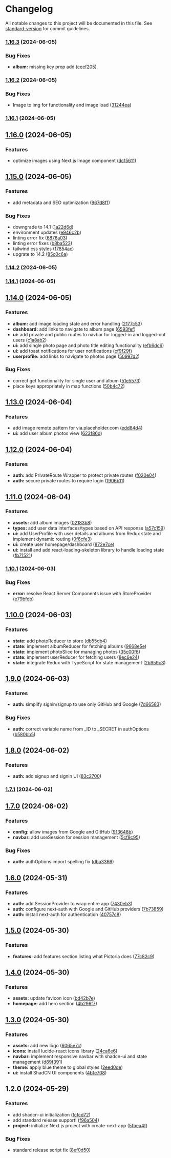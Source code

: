 # Changelog

All notable changes to this project will be documented in this file. See [standard-version](https://github.com/conventional-changelog/standard-version) for commit guidelines.

### [1.16.3](https://github.com/Laryd/pictor/compare/v1.16.2...v1.16.3) (2024-06-05)


### Bug Fixes

* **album:** missing key prop add ([ceef205](https://github.com/Laryd/pictor/commit/ceef2057f93dbf80d341ba35469fc2391eefdc6b))

### [1.16.2](https://github.com/Laryd/pictor/compare/v1.16.1...v1.16.2) (2024-06-05)


### Bug Fixes

* Image to img for functionality and image load ([31244ea](https://github.com/Laryd/pictor/commit/31244eae45cd19b9106e98c7db0bdcdadbcd22e1))

### [1.16.1](https://github.com/Laryd/pictor/compare/v1.16.0...v1.16.1) (2024-06-05)

## [1.16.0](https://github.com/Laryd/pictor/compare/v1.15.0...v1.16.0) (2024-06-05)


### Features

* optimize images using Next.js Image component ([dc15611](https://github.com/Laryd/pictor/commit/dc15611b4be1b7e022d198168785a465e3f84a3a))

## [1.15.0](https://github.com/Laryd/pictor/compare/v1.14.2...v1.15.0) (2024-06-05)


### Features

* add metadata and SEO optimization ([967d8f1](https://github.com/Laryd/pictor/commit/967d8f12114a10e7250c2bc7ac706827e9cde7be))


### Bug Fixes

* downgrade to 14.1 ([1a22d6d](https://github.com/Laryd/pictor/commit/1a22d6d305fb2e1b1de0e3bcb4f963a154b8b8b8))
* environment updates ([e946c2b](https://github.com/Laryd/pictor/commit/e946c2b3b4b53d218d7b38957d10468d20aebe35))
* linting error fix ([6876a03](https://github.com/Laryd/pictor/commit/6876a033739f3e6afe24f270d60271b4353446fc))
* linting error fixes ([b8ba523](https://github.com/Laryd/pictor/commit/b8ba52374a28ebe2a433e6878a2d698979258ab0))
* tailwind css styles ([17854ac](https://github.com/Laryd/pictor/commit/17854ac2f48b03e5a4bc95429685ee466b57dae2))
* upgrate to 14.2 ([85c0c6a](https://github.com/Laryd/pictor/commit/85c0c6aaf88deb9eeefa9d4a070eb458b20ca32f))

### [1.14.2](https://github.com/Laryd/pictor/compare/v1.14.1...v1.14.2) (2024-06-05)

### [1.14.1](https://github.com/Laryd/pictor/compare/v1.14.0...v1.14.1) (2024-06-05)

## [1.14.0](https://github.com/Laryd/pictor/compare/v1.13.0...v1.14.0) (2024-06-05)


### Features

* **album:** add image loading state and error handling ([2177c53](https://github.com/Laryd/pictor/commit/2177c538f7cfcccd220c025df0d77dd0e5a6a02e))
* **dashboard:** add links to navigate to album page ([6593fef](https://github.com/Laryd/pictor/commit/6593fef185519b298b38070932390a7f3dc8e9bc))
* **ui:** add private and public routes to navbar for logged-in and logged-out users ([c1a8ab2](https://github.com/Laryd/pictor/commit/c1a8ab2571a05c082734da76ac8eff184d27c58a))
* **ui:** add single photo page and photo title editing functionality ([efb6dc6](https://github.com/Laryd/pictor/commit/efb6dc687868e5ae2ad99f9ed50b42609e65b721))
* **ui:** add toast notifications for user notifications ([cf9f29f](https://github.com/Laryd/pictor/commit/cf9f29f5fa38f087ce912a559a203a125f94f01d))
* **userprofile:** add links to navigate to photos page ([50997d2](https://github.com/Laryd/pictor/commit/50997d2ccf4c9f41095dd4d5d441ec52c4f2aad4))


### Bug Fixes

* correct get functionality for single user and album ([51e5573](https://github.com/Laryd/pictor/commit/51e557353d0f3658aae7620dca5c7173586e4a78))
* place keys appropriately in map functions ([50b4c72](https://github.com/Laryd/pictor/commit/50b4c726f65d09b25235e4100ecfec4f63ff77ec))

## [1.13.0](https://github.com/Laryd/pictor/compare/v1.12.0...v1.13.0) (2024-06-04)


### Features

* add image remote pattern for via.placeholder.com ([edd84d4](https://github.com/Laryd/pictor/commit/edd84d4c3049cb0d3f13248fbf20c457f84f9fa0))
* **ui:** add user album photos view ([623f86d](https://github.com/Laryd/pictor/commit/623f86d70a56b1c04f20a6e21dc212587f295fe8))

## [1.12.0](https://github.com/Laryd/pictor/compare/v1.11.0...v1.12.0) (2024-06-04)


### Features

* **auth:** add PrivateRoute Wrapper to protect private routes ([f020e04](https://github.com/Laryd/pictor/commit/f020e04e5b5848994850249b4f3425c29c0318c8))
* **auth:** secure private routes to require login ([1906b11](https://github.com/Laryd/pictor/commit/1906b11abba7a446d3f5617b50abf2bbc0a79af8))

## [1.11.0](https://github.com/Laryd/pictor/compare/v1.10.1...v1.11.0) (2024-06-04)


### Features

* **assets:** add album images ([02183b8](https://github.com/Laryd/pictor/commit/02183b894b95c9b1ad084b17365bb8d321c5e58e))
* **types:** add user data interfaces/types based on API response ([a57c159](https://github.com/Laryd/pictor/commit/a57c15986ab223859f6c3fa57c0a81ed0a1a3849))
* **ui:** add UserProfile with user details and albums from Redux state and implement dynamic routing ([0f6cfe3](https://github.com/Laryd/pictor/commit/0f6cfe347bdc51379585df891d6d7281fdbbf97e))
* **ui:** create user homepage/dashboard ([872e7ce](https://github.com/Laryd/pictor/commit/872e7cefdb12e249445f488653a8ff6f3183eb12))
* **ui:** install and add react-loading-skeleton library to handle loading state ([fb71521](https://github.com/Laryd/pictor/commit/fb7152191404ee0e5e08bbbfc9c2e9f2045b1f72))

### [1.10.1](https://github.com/Laryd/pictor/compare/v1.10.0...v1.10.1) (2024-06-03)


### Bug Fixes

* **error:** resolve React Server Components issue with StoreProvider ([e79bfdb](https://github.com/Laryd/pictor/commit/e79bfdbba3ade8c2c4bd23eefbca0ccd696e7246))

## [1.10.0](https://github.com/Laryd/pictor/compare/v1.9.0...v1.10.0) (2024-06-03)


### Features

* **state:** add photoReducer to store ([db55db4](https://github.com/Laryd/pictor/commit/db55db4e036e9c58d8525fd436b3bda67dba1950))
* **state:** implement albumReducer for fetching albums ([9668e5e](https://github.com/Laryd/pictor/commit/9668e5e8bacbbcbfbe45fb8ac68d27b7441d1e44))
* **state:** implement photoSlice for managing photos ([35c00f6](https://github.com/Laryd/pictor/commit/35c00f60ae47557d48be83ab5f74485e0c6c0a19))
* **state:** implement userReducer for fetching users ([8ec6e24](https://github.com/Laryd/pictor/commit/8ec6e24dda3c4289ac7f6543d029a3e5cb480baf))
* **state:** integrate Redux with TypeScript for state management ([2b959c3](https://github.com/Laryd/pictor/commit/2b959c337ad903f65d3d0917344d463be920bfc5))

## [1.9.0](https://github.com/Laryd/pictor/compare/v1.8.0...v1.9.0) (2024-06-03)


### Features

* **auth:** simplify signin/signup to use only GitHub and Google ([7d66583](https://github.com/Laryd/pictor/commit/7d6658373f5a1c48db0410ee031409447ee876f5))


### Bug Fixes

* **auth:** correct variable name from _ID to _SECRET in authOptions ([b580bb5](https://github.com/Laryd/pictor/commit/b580bb505fec2209f58263de06b9c1d815dfe989))

## [1.8.0](https://github.com/Laryd/pictor/compare/v1.7.1...v1.8.0) (2024-06-02)


### Features

* **auth:** add signup and signin UI ([83c2700](https://github.com/Laryd/pictor/commit/83c2700a1951d26144509e92884019f81da13cac))

### [1.7.1](https://github.com/Laryd/pictor/compare/v1.7.0...v1.7.1) (2024-06-02)

## [1.7.0](https://github.com/Laryd/pictor/compare/v1.6.0...v1.7.0) (2024-06-02)


### Features

* **config:** allow images from Google and GitHub ([913648b](https://github.com/Laryd/pictor/commit/913648bbd52a63579f4f37518c79b8392202328d))
* **navbar:** add useSession for session management ([5cf8c95](https://github.com/Laryd/pictor/commit/5cf8c9559330ee6807bbf851dc7883b7a4cac9ef))


### Bug Fixes

* **auth:** authOptions import spelling fix ([dba3366](https://github.com/Laryd/pictor/commit/dba3366399d38481e1b6c89f9d517c6081eddb9c))

## [1.6.0](https://github.com/Laryd/pictor/compare/v1.5.0...v1.6.0) (2024-05-31)


### Features

* **auth:** add SessionProvider to wrap entire app ([7430eb3](https://github.com/Laryd/pictor/commit/7430eb3fd030d4cd2d1a6865e79f2a2c85a703e6))
* **auth:** configure next-auth with Google and GitHub providers ([7b73859](https://github.com/Laryd/pictor/commit/7b73859f4cc710d62cd6e6c1c74e84788f9e603a))
* **auth:** install next-auth for authentication ([40757c8](https://github.com/Laryd/pictor/commit/40757c89f57b5a9117836fec6b0816a74e4083fd))

## [1.5.0](https://github.com/Laryd/pictor/compare/v1.4.0...v1.5.0) (2024-05-30)


### Features

* **features:** add features section listing what Pictoria does ([77c82c9](https://github.com/Laryd/pictor/commit/77c82c9c2f505dacab30fd1f6d40a19ebbf72dc6))

## [1.4.0](https://github.com/Laryd/pictor/compare/v1.3.0...v1.4.0) (2024-05-30)


### Features

* **assets:** update favicon icon ([bd42b7e](https://github.com/Laryd/pictor/commit/bd42b7e2d92240460c040cd4f2c119d5deda4898))
* **homepage:** add hero section ([4b296f7](https://github.com/Laryd/pictor/commit/4b296f7f43441be8d55fbcd5f7465f5dcbc5cd41))

## [1.3.0](https://github.com/Laryd/pictor/compare/v1.2.0...v1.3.0) (2024-05-30)


### Features

* **assets:** add new logo ([6065e7c](https://github.com/Laryd/pictor/commit/6065e7cce7a0900192d1045efeed8db331340db0))
* **icons:** install lucide-react icons library ([24ca6e6](https://github.com/Laryd/pictor/commit/24ca6e66e604c78a022ce30e76de1c0881e7484b))
* **navbar:** implement responsive navbar with shadcn-ui and state management ([d89f391](https://github.com/Laryd/pictor/commit/d89f3919d198b16e12b61f7e56d75d6e2857f35f))
* **theme:** apply blue theme to global styles ([2eed0de](https://github.com/Laryd/pictor/commit/2eed0de8f9ff8d5db5807e1501a335a17d83ca3a))
* **ui:** install ShadCN UI components ([4b1e708](https://github.com/Laryd/pictor/commit/4b1e708ee42c94ac8c59202b0fc0609fe1290249))

## 1.2.0 (2024-05-29)


### Features

* add shadcn-ui initialization ([fcfcd72](https://github.com/Laryd/pictor/commit/fcfcd721585071b6cb95c5877da87c86ffa486e0))
* add standard release support! ([f96a504](https://github.com/Laryd/pictor/commit/f96a50487f3e2a16b7c62c65301ddd68fb1bddb3))
* **project:** initialize Next.js project with create-next-app ([5fbea4f](https://github.com/Laryd/pictor/commit/5fbea4f9b10afb8e845c2ab5c18f521e3b6db9a8))


### Bug Fixes

* standard release script fix ([8ef0d50](https://github.com/Laryd/pictor/commit/8ef0d5047efe790e2e1e323929508a5db431d871))
